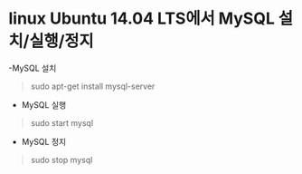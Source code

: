 # linux Ubuntu 14.04 LTS에서 MySQL 설치/실행/정지

-MySQL 설치

> sudo apt-get install mysql-server

- MySQL 실행

> sudo start mysql

- MySQL 정지

> sudo stop mysql
